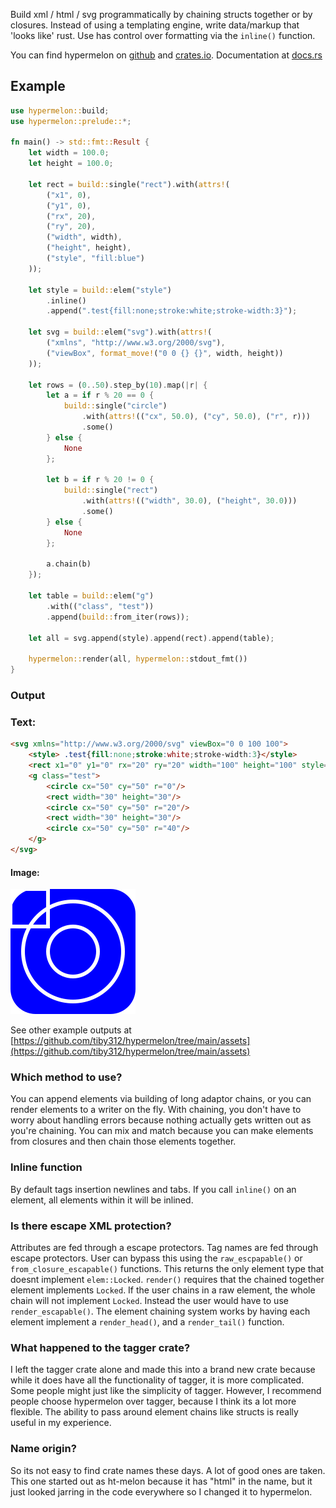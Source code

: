 Build xml / html / svg programmatically by chaining structs together or by closures. Instead of using a templating engine, write data/markup that 'looks like' rust. Use has control over formatting via the `inline()` function.

You can find hypermelon on [github](https://github.com/tiby312/hypermelon) and [crates.io](https://crates.io/crates/hypermelon).
Documentation at [docs.rs](https://docs.rs/hypermelon)


## Example

```rust
use hypermelon::build;
use hypermelon::prelude::*;

fn main() -> std::fmt::Result {
    let width = 100.0;
    let height = 100.0;

    let rect = build::single("rect").with(attrs!(
        ("x1", 0),
        ("y1", 0),
        ("rx", 20),
        ("ry", 20),
        ("width", width),
        ("height", height),
        ("style", "fill:blue")
    ));

    let style = build::elem("style")
        .inline()
        .append(".test{fill:none;stroke:white;stroke-width:3}");

    let svg = build::elem("svg").with(attrs!(
        ("xmlns", "http://www.w3.org/2000/svg"),
        ("viewBox", format_move!("0 0 {} {}", width, height))
    ));

    let rows = (0..50).step_by(10).map(|r| {
        let a = if r % 20 == 0 {
            build::single("circle")
                .with(attrs!(("cx", 50.0), ("cy", 50.0), ("r", r)))
                .some()
        } else {
            None
        };

        let b = if r % 20 != 0 {
            build::single("rect")
                .with(attrs!(("width", 30.0), ("height", 30.0)))
                .some()
        } else {
            None
        };

        a.chain(b)
    });

    let table = build::elem("g")
        .with(("class", "test"))
        .append(build::from_iter(rows));

    let all = svg.append(style).append(rect).append(table);

    hypermelon::render(all, hypermelon::stdout_fmt())
}

```

### Output

### Text:
```html
<svg xmlns="http://www.w3.org/2000/svg" viewBox="0 0 100 100">
	<style> .test{fill:none;stroke:white;stroke-width:3}</style>
	<rect x1="0" y1="0" rx="20" ry="20" width="100" height="100" style="fill:blue"/>
	<g class="test">
		<circle cx="50" cy="50" r="0"/>
		<rect width="30" height="30"/>
		<circle cx="50" cy="50" r="20"/>
		<rect width="30" height="30"/>
		<circle cx="50" cy="50" r="40"/>
	</g>
</svg>
```
#### Image:

<img src="./assets/svg_example.svg" alt="demo">


See other example outputs at [https://github.com/tiby312/hypermelon/tree/main/assets](https://github.com/tiby312/hypermelon/tree/main/assets)



### Which method to use?

You can append elements via building of long adaptor chains, or you can render
elements to a writer on the fly. With chaining,
you don't have to worry about handling errors because nothing actually gets written out
as you're chaining. 
You can mix and match because you can make elements from closures and then chain those elements together.

### Inline function

By default tags insertion newlines and tabs. If you call `inline()` on an element, all elements
within it will be inlined. 

### Is there escape XML protection?

Attributes are fed through a escape protectors. Tag names are fed through escape protectors. 
User can bypass this using the `raw_escpapable()` or `from_closure_escapable()` functions. This returns the only element type that doesnt implement `elem::Locked`.
`render()` requires that the chained together element implements `Locked`. If the user chains in a raw element, the whole
chain will not implement `Locked`. Instead the user would have to use `render_escapable()`. The element chaining system works by having each element implement a `render_head()`, and a `render_tail()` function.


### What happened to the tagger crate?

I left the tagger crate alone and made this into a brand new crate because while it does have all
the functionality of tagger, it is more complicated. Some people might just like the simplicity of tagger. However, I recommend people choose hypermelon over tagger, because I think its a lot more flexible. The ability to pass around element chains like structs is really useful in my experience.

### Name origin?

So its not easy to find crate names these days. A lot of good ones are taken. This one started out as ht-melon because it has "html" in the name, but it just looked jarring in the code everywhere so I changed it to hypermelon.